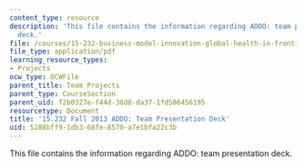 ```yaml
---
content_type: resource
description: 'This file contains the information regarding ADDO: team presentation
  deck.'
file: /courses/15-232-business-model-innovation-global-health-in-frontier-markets-fall-2013/5288bff91db368fe8570a7e1bfa22c3b_MIT15_232F13_t1_presentatn.pdf
file_type: application/pdf
learning_resource_types:
- Projects
ocw_type: OCWFile
parent_title: Team Projects
parent_type: CourseSection
parent_uid: f2b0327e-f44d-38d8-da37-1fd506456195
resourcetype: Document
title: '15.232 Fall 2013 ADDO: Team Presentation Deck'
uid: 5288bff9-1db3-68fe-8570-a7e1bfa22c3b
---
```

This file contains the information regarding ADDO: team presentation deck.

